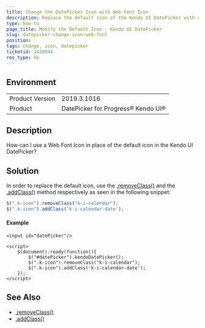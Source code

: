 ```yaml
---
title: Change the DatePicker Icon with Web Font Icon
description: Replace the default icon of the Kendo UI DatePicker with a Web Font Icon.
type: how-to
page_title: Modify the Default Icon - Kendo UI DatePicker
slug: datepicker-change-icon-web-font
position: 
tags: change, icon, datepicker
ticketid: 1434944
res_type: kb
---
```


## Environment
<table>
	<tbody>
		<tr>
			<td>Product Version</td>
			<td>2019.3.1016</td>
		</tr>
		<tr>
			<td>Product</td>
			<td>DatePicker for Progress® Kendo UI®</td>
		</tr>
	</tbody>
</table>


## Description
How can I use a Web Font Icon in place of the default icon in the Kendo UI DatePicker?

## Solution
In order to replace the default icon, use the [.removeClass()](https://api.jquery.com/removeClass/) and the [.addClass()](https://api.jquery.com/addClass/) method respectively as seen in the following snippet:

```javascript
$(".k-icon").removeClass("k-i-calendar");
$(".k-icon").addClass('k-i-calendar-date');
``` 
#### Example

```dojo
<input id="datePicker"/>

<script>
	$(document).ready(function(){
		$("#datePicker").kendoDatePicker();
		$(".k-icon").removeClass("k-i-calendar");
		$(".k-icon").addClass('k-i-calendar-date');
	});
</script>
```
## See Also
- [.removeClass()](https://api.jquery.com/removeClass/)
- [.addClass()](https://api.jquery.com/addClass/)
